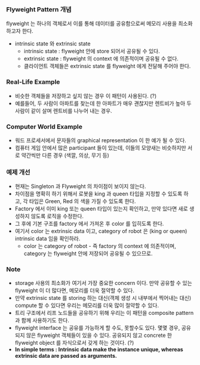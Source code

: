 ### Flyweight Pattern 개념 
flyweight 는 하나의 객체로서 이를 통해 데이터를 공유함으로써 메모리 사용을 최소화 하고자 한다. 

* intrinsic state 와 extrinsic state
    * intrinsic state : flyweight 안에 store 되어서 공유될 수  있다. 
    * extrinsic state : flyweight 의 context 에 의존적이며 공유될 수 없다.
    * 클라이언트 객체들은 extrinsic state 를 flyweight 에게 전달해 주어야 한다. 
    
### Real-Life Example 
* 비슷한 객체들을 저장하고 싶지 않는 경우 이 패턴이 사용된다. (?) 
* 예를들어, 두 사람이 아파트를 찾는데 한 아파트가 매우 괜찮지만 렌트비가 높아 두 사람이 같이 살며 렌트비를 나누어 내는 경우. 

### Computer World Example 
* 워드 프로세서에서 문자들의 graphical representation 이 한 예가 될 수 있다. 
* 컴퓨터 게임 안에서 많은 participant 들이 있는데, 이들의 모양새는 비슷하지만 서로 약간씩만 다른 경우 (색깔, 의상, 무기 등)

### 예제 개선 
* 현재는 Singleton 과 Flyweight 의 차이점이 보이지 않는다. 
* 차이점을 명확히 하기 위해서 로봇을 king 과 queen 타입을 지정할 수 있도록 하고, 각 타입은 Green, Red 의 색을 가질 수 있도록 한다. 
* Factory 에서 이미 king 또는 queen 타입이 있는지 확인하고, 만약 있다면 새로 생성하지 않도록 로직을 수정한다. 
* 그 후에 기본 구조를 factory 에서 가져온 후 color 를 입히도록 한다. 
* 여기서 color 는 extrinsic data 이고, category of robot 은 (king or queen) intrinsic data 임을 확인하라. 
    * color 는 category of robot  - 즉 factory 의 context 에 의존적이며, category 는 flyweight 안에 저장되어 공유될 수 있으므로.
    
### Note 
* storage 사용의 최소화가 여기서 가장 중요한 concern 이다. 만약 공유할 수 있는 flyweight 이 더 많다면, 메모리를 더욱 절약할 수 있다. 
* 만약 extrinsic state 를 storing 하는 대신(객체 생성 시 내부에서 찍어내는 대신) compute 할 수 있다면 우리는 메모리를 더욱 많이 절약할 수 있다. 
* 트리 구조에서 리프 노드들을 공유하기 위해 우리는 이 패턴을 composite pattern 과 함께 사용하기도 한다. 
* flyweight interface 는 공유를 가능하게 할 수도, 못할수도 있다. 몇몇 경우, 공유되지 않은 flyweight 객체들이 있을 수 있다. 공유되지 않고 
concrete 한 flyweight object 를 자식으로서 갖게 하는 것이다. (?) 
* **In simple terms : Intrinsic data make the instance unique, whereas extrinsic data are passed as arguments.** 
